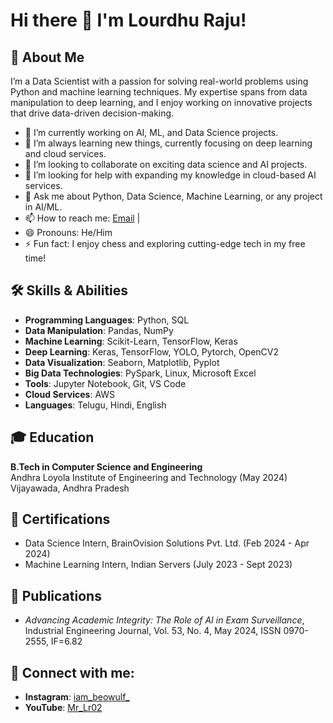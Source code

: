 # Hi there 👋 I'm Lourdhu Raju!

## 🚀 About Me
I’m a Data Scientist with a passion for solving real-world problems using Python and machine learning techniques. My expertise spans from data manipulation to deep learning, and I enjoy working on innovative projects that drive data-driven decision-making.

- 🔭 I’m currently working on AI, ML, and Data Science projects.
- 🌱 I’m always learning new things, currently focusing on deep learning and cloud services.
- 👯 I’m looking to collaborate on exciting data science and AI projects.
- 🤔 I’m looking for help with expanding my knowledge in cloud-based AI services.
- 💬 Ask me about Python, Data Science, Machine Learning, or any project in AI/ML.
- 📫 How to reach me: [Email](mailto:B.LourdhuRaju1234@gmail.com) | 
- 😄 Pronouns: He/Him
- ⚡ Fun fact: I enjoy chess and exploring cutting-edge tech in my free time!

## 🛠️ Skills & Abilities
- **Programming Languages**: Python, SQL
- **Data Manipulation**: Pandas, NumPy
- **Machine Learning**: Scikit-Learn, TensorFlow, Keras
- **Deep Learning**: Keras, TensorFlow, YOLO, Pytorch, OpenCV2
- **Data Visualization**: Seaborn, Matplotlib, Pyplot
- **Big Data Technologies**: PySpark, Linux, Microsoft Excel
- **Tools**: Jupyter Notebook, Git, VS Code
- **Cloud Services**: AWS
- **Languages**: Telugu, Hindi, English

## 🎓 Education
**B.Tech in Computer Science and Engineering**  
Andhra Loyola Institute of Engineering and Technology (May 2024)  
Vijayawada, Andhra Pradesh  


## 🏅 Certifications
- Data Science Intern, BrainOvision Solutions Pvt. Ltd. (Feb 2024 - Apr 2024)
- Machine Learning Intern, Indian Servers (July 2023 - Sept 2023)

## 📰 Publications
- *Advancing Academic Integrity: The Role of AI in Exam Surveillance*, Industrial Engineering Journal, Vol. 53, No. 4, May 2024, ISSN 0970-2555, IF=6.82


## 📱 Connect with me:
- **Instagram**: [iam_beowulf_](https://www.instagram.com/iam_beowulf_)
- **YouTube**: [Mr_Lr02](https://www.youtube.com/@Mr_Lr02)

